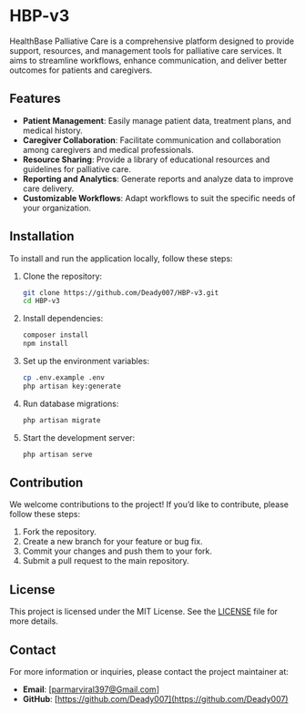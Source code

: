 
# HBP-v3

HealthBase Palliative Care is a comprehensive platform designed to provide support, resources, and management tools for palliative care services. It aims to streamline workflows, enhance communication, and deliver better outcomes for patients and caregivers.

## Features

- **Patient Management**: Easily manage patient data, treatment plans, and medical history.
- **Caregiver Collaboration**: Facilitate communication and collaboration among caregivers and medical professionals.
- **Resource Sharing**: Provide a library of educational resources and guidelines for palliative care.
- **Reporting and Analytics**: Generate reports and analyze data to improve care delivery.
- **Customizable Workflows**: Adapt workflows to suit the specific needs of your organization.

## Installation

To install and run the application locally, follow these steps:

1. Clone the repository:
   ```bash
   git clone https://github.com/Deady007/HBP-v3.git
   cd HBP-v3
   ```

2. Install dependencies:
   ```bash
   composer install
   npm install
   ```

3. Set up the environment variables:
   ```bash
   cp .env.example .env
   php artisan key:generate
   ```

4. Run database migrations:
   ```bash
   php artisan migrate
   ```

5. Start the development server:
   ```bash
   php artisan serve
   ```

## Contribution

We welcome contributions to the project! If you’d like to contribute, please follow these steps:

1. Fork the repository.
2. Create a new branch for your feature or bug fix.
3. Commit your changes and push them to your fork.
4. Submit a pull request to the main repository.

## License

This project is licensed under the MIT License. See the [LICENSE](LICENSE) file for more details.

## Contact

For more information or inquiries, please contact the project maintainer at:
- **Email**: [parmarviral397@Gmail.com]
- **GitHub**: [https://github.com/Deady007](https://github.com/Deady007)
